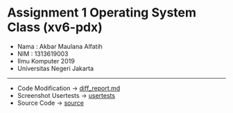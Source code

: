 # Assignment 1 Operating System Class (xv6-pdx)
- Nama : Akbar Maulana Alfatih
- NIM  : 1313619003
- Ilmu Komputer 2019
- Universitas Negeri Jakarta
***
- Code Modification -> [diff_report.md](./diff_report.md)
- Screenshot Usertests -> [usertests](./usertests)
- Source Code -> [source](./source)
